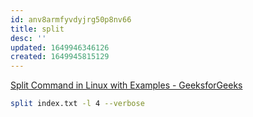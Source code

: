 ```yaml
---
id: anv8armfyvdyjrg50p8nv66
title: split
desc: ''
updated: 1649946346126
created: 1649945815129
---
```


[Split Command in Linux with Examples - GeeksforGeeks](https://www.geeksforgeeks.org/split-command-in-linux-with-examples/)


``` bash
split index.txt -l 4 --verbose
```
